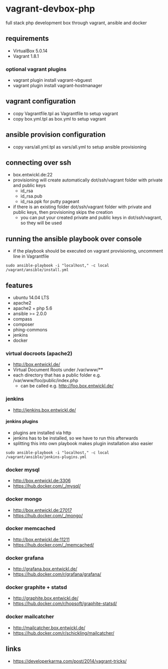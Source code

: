 # vagrant-devbox-php

full stack php development box through vagrant, ansible and docker

## requirements

* VirtualBox 5.0.14
* Vagrant 1.8.1

### optional vagrant plugins

* vagrant plugin install vagrant-vbguest
* vagrant plugin install vagrant-hostmanager

## vagrant configuration

* copy Vagrantfile.tpl as Vagrantfile to setup vagrant
* copy box.yml.tpl as box.yml to setup vagrant

## ansible provision configuration

* copy vars/all.yml.tpl as vars/all.yml to setup ansible provisioning

## connecting over ssh

* box.entwickl.de:22
* provisioning will create automatically dot/ssh/vagrant folder with private and public keys
  * id_rsa
  * id_rsa.pub
  * id_rsa.ppk for putty pageant
* if there is an existing folder dot/ssh/vagrant folder with private and public keys, then provisioning skips the creation
  * you can put your created private and public keys in dot/ssh/vagrant, so they will be used

## running the ansible playbook over console

* if the playbook should be executed on vagrant provisioning, uncomment line in Vagrantfile

```
sudo ansible-playbook -i "localhost," -c local /vagrant/ansible/install.yml
```

## features

* ubuntu 14.04 LTS
* apache2
* apache2 + php 5.6
* ansible >= 2.0.0
* compass
* composer
* phing-commons
* jenkins
* docker

### virtual docroots (apache2)

* http://box.entwickl.de/
* Virtual Document Roots under /var/www/**
* each directory that has a public folder e.g. /var/www/foo/public/index.php
  * can be called e.g. http://foo.box.entwickl.de/

### jenkins

* http://jenkins.box.entwickl.de/

#### jenkins plugins

* plugins are installed via http
* jenkins has to be installed, so we have to run this afterwards
* splitting this into own playbook makes plugin installation also easier

```
sudo ansible-playbook -i "localhost," -c local /vagrant/ansible/jenkins-plugins.yml
```

### docker mysql

* http://box.entwickl.de:3306
* https://hub.docker.com/_/mysql/

### docker mongo

* http://box.entwickl.de:27017
* https://hub.docker.com/_/mongo/

### docker memcached

* http://box.entwickl.de:11211
* https://hub.docker.com/_/memcached/

### docker grafana

* http://grafana.box.entwickl.de/
* https://hub.docker.com/r/grafana/grafana/

### docker graphite + statsd

* http://graphite.box.entwickl.de/
* https://hub.docker.com/r/hopsoft/graphite-statsd/

### docker mailcatcher

* http://mailcatcher.box.entwickl.de/
* https://hub.docker.com/r/schickling/mailcatcher/

## links

* https://developerkarma.com/post/2014/vagrant-tricks/